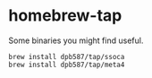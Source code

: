# homebrew-tap

Some binaries you might find useful.

    brew install dpb587/tap/ssoca
    brew install dpb587/tap/meta4
